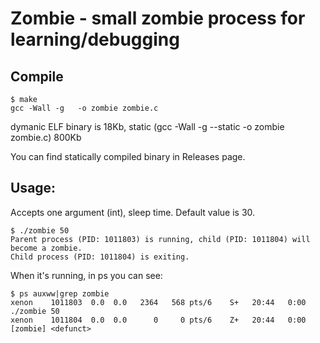 # Zombie - small zombie process  for learning/debugging

## Compile
~~~
$ make
gcc -Wall -g   -o zombie zombie.c
~~~

dymanic ELF binary is 18Kb, static (gcc -Wall -g --static   -o zombie zombie.c) 800Kb

You can find statically compiled binary in Releases page.

## Usage:
Accepts one argument (int), sleep time. Default value is 30.

~~~
$ ./zombie 50
Parent process (PID: 1011803) is running, child (PID: 1011804) will become a zombie.
Child process (PID: 1011804) is exiting.
~~~

When it's running, in ps you can see:
~~~
$ ps auxww|grep zombie
xenon    1011803  0.0  0.0   2364   568 pts/6    S+   20:44   0:00 ./zombie 50
xenon    1011804  0.0  0.0      0     0 pts/6    Z+   20:44   0:00 [zombie] <defunct>
~~~